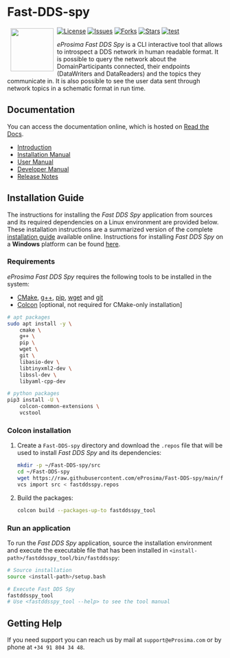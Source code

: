 # Fast-DDS-spy

<a href="http://www.eprosima.com"><img src="https://encrypted-tbn3.gstatic.com/images?q=tbn:ANd9GcSd0PDlVz1U_7MgdTe0FRIWD0Jc9_YH-gGi0ZpLkr-qgCI6ZEoJZ5GBqQ" align="left" hspace="8" vspace="2" width="100" height="100" ></a>

[![License](https://img.shields.io/github/license/eProsima/Fast-DDS-spy.svg)](https://opensource.org/licenses/Apache-2.0)
[![Issues](https://img.shields.io/github/issues/eProsima/Fast-DDS-spy.svg)](https://github.com/eProsima/Fast-DDS-spy/issues)
[![Forks](https://img.shields.io/github/forks/eProsima/Fast-DDS-spy.svg)](https://github.com/eProsima/Fast-DDS-spy/network/members)
[![Stars](https://img.shields.io/github/stars/eProsima/Fast-DDS-spy.svg)](https://github.com/eProsima/Fast-DDS-spy/stargazers)
[![test](https://github.com/eProsima/Fast-DDS-spy/actions/workflows/test.yml/badge.svg)](https://github.com/eProsima/Fast-DDS-spy/actions/workflows/test.yml)

*eProsima Fast DDS Spy* is a CLI interactive tool that allows to introspect a DDS network in human readable format.
It is possible to query the network about the DomainParticipants connected, their endpoints (DataWriters and DataReaders) and the topics they communicate in.
It is also possible to see the user data sent through network topics in a schematic format in run time.


## Documentation

You can access the documentation online, which is hosted on [Read the Docs](https://fast-dds-spy.readthedocs.io).

* [Introduction](https://fast-dds-spy.readthedocs.io/en/latest/rst/formalia/titlepage.html)
* [Installation Manual](https://fast-dds-spy.readthedocs.io/en/latest/rst/installation/linux.html)
* [User Manual](https://fast-dds-spy.readthedocs.io/en/latest/rst/user_manual/usage_example.html)
* [Developer Manual](https://fast-dds-spy.readthedocs.io/en/latest/rst/developer_manual/installation/sources/linux.html)
* [Release Notes](https://fast-dds-spy.readthedocs.io/en/latest/rst/notes/notes.html)


## Installation Guide

The instructions for installing the *Fast DDS Spy* application from sources and its required dependencies on a Linux
environment are provided below. These installation instructions are a summarized version of the complete
[installation guide](https://fast-dds-spy.readthedocs.io/en/latest/rst/developer_manual/installation/sources/linux.html) available online. Instructions for installing *Fast DDS Spy* on a **Windows** platform can be found
[here](https://fast-dds-spy.readthedocs.io/en/latest/rst/developer_manual/installation/sources/windows.html).

### Requirements

*eProsima Fast DDS Spy* requires the following tools to be installed in the system:
* [CMake](https://cmake.org/), [g++](https://gcc.gnu.org/), [pip](https://pypi.org/project/pip/), [wget](https://www.gnu.org/software/wget/) and [git](https://git-scm.com/)
* [Colcon](https://colcon.readthedocs.io/en/released/) [optional, not required for CMake-only installation]

```bash
# apt packages
sudo apt install -y \
    cmake \
    g++ \
    pip \
    wget \
    git \
    libasio-dev \
    libtinyxml2-dev \
    libssl-dev \
    libyaml-cpp-dev

# python packages
pip3 install -U \
    colcon-common-extensions \
    vcstool
```

### Colcon installation

1. Create a `Fast-DDS-spy` directory and download the `.repos` file that will be used to install *Fast DDS Spy* and its dependencies:

    ```bash
    mkdir -p ~/Fast-DDS-spy/src
    cd ~/Fast-DDS-spy
    wget https://raw.githubusercontent.com/eProsima/Fast-DDS-spy/main/fastddsspy.repos
    vcs import src < fastddsspy.repos
    ```

2. Build the packages:

    ```bash
    colcon build --packages-up-to fastddsspy_tool
    ```

### Run an application

To run the *Fast DDS Spy* application, source the installation environment and execute the executable file that has been
installed in `<install-path>/fastddsspy_tool/bin/fastddsspy`:

```bash
# Source installation
source <install-path>/setup.bash

# Execute Fast DDS Spy
fastddsspy_tool
# Use <fastddsspy_tool --help> to see the tool manual
```

## Getting Help

If you need support you can reach us by mail at `support@eProsima.com` or by phone at `+34 91 804 34 48`.

